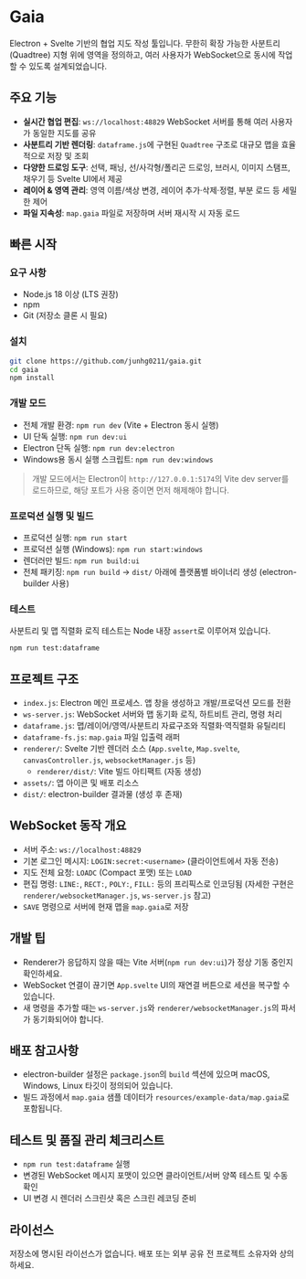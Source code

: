 # Gaia

Electron + Svelte 기반의 협업 지도 작성 툴입니다. 무한히 확장 가능한 사분트리(Quadtree) 지형 위에 영역을 정의하고, 여러 사용자가 WebSocket으로 동시에 작업할 수 있도록 설계되었습니다.

## 주요 기능
- **실시간 협업 편집**: `ws://localhost:48829` WebSocket 서버를 통해 여러 사용자가 동일한 지도를 공유
- **사분트리 기반 렌더링**: `dataframe.js`에 구현된 `Quadtree` 구조로 대규모 맵을 효율적으로 저장 및 조회
- **다양한 드로잉 도구**: 선택, 패닝, 선/사각형/폴리곤 드로잉, 브러시, 이미지 스탬프, 채우기 등 Svelte UI에서 제공
- **레이어 & 영역 관리**: 영역 이름/색상 변경, 레이어 추가·삭제·정렬, 부분 로드 등 세밀한 제어
- **파일 지속성**: `map.gaia` 파일로 저장하며 서버 재시작 시 자동 로드

## 빠른 시작
### 요구 사항
- Node.js 18 이상 (LTS 권장)
- npm
- Git (저장소 클론 시 필요)

### 설치
```bash
git clone https://github.com/junhg0211/gaia.git
cd gaia
npm install
```

### 개발 모드
- 전체 개발 환경: `npm run dev` (Vite + Electron 동시 실행)
- UI 단독 실행: `npm run dev:ui`
- Electron 단독 실행: `npm run dev:electron`
- Windows용 동시 실행 스크립트: `npm run dev:windows`

> 개발 모드에서는 Electron이 `http://127.0.0.1:5174`의 Vite dev server를 로드하므로, 해당 포트가 사용 중이면 먼저 해제해야 합니다.

### 프로덕션 실행 및 빌드
- 프로덕션 실행: `npm run start`
- 프로덕션 실행 (Windows): `npm run start:windows`
- 렌더러만 빌드: `npm run build:ui`
- 전체 패키징: `npm run build` → `dist/` 아래에 플랫폼별 바이너리 생성 (electron-builder 사용)

### 테스트
사분트리 및 맵 직렬화 로직 테스트는 Node 내장 `assert`로 이루어져 있습니다.
```bash
npm run test:dataframe
```

## 프로젝트 구조
- `index.js`: Electron 메인 프로세스. 앱 창을 생성하고 개발/프로덕션 모드를 전환
- `ws-server.js`: WebSocket 서버와 맵 동기화 로직, 하트비트 관리, 명령 처리
- `dataframe.js`: 맵/레이어/영역/사분트리 자료구조와 직렬화·역직렬화 유틸리티
- `dataframe-fs.js`: `map.gaia` 파일 입출력 래퍼
- `renderer/`: Svelte 기반 렌더러 소스 (`App.svelte`, `Map.svelte`, `canvasController.js`, `websocketManager.js` 등)
  - `renderer/dist/`: Vite 빌드 아티팩트 (자동 생성)
- `assets/`: 앱 아이콘 및 배포 리소스
- `dist/`: electron-builder 결과물 (생성 후 존재)

## WebSocket 동작 개요
- 서버 주소: `ws://localhost:48829`
- 기본 로그인 메시지: `LOGIN:secret:<username>` (클라이언트에서 자동 전송)
- 지도 전체 요청: `LOADC` (Compact 포맷) 또는 `LOAD`
- 편집 명령: `LINE:`, `RECT:`, `POLY:`, `FILL:` 등의 프리픽스로 인코딩됨 (자세한 구현은 `renderer/websocketManager.js`, `ws-server.js` 참고)
- `SAVE` 명령으로 서버에 현재 맵을 `map.gaia`로 저장

## 개발 팁
- Renderer가 응답하지 않을 때는 Vite 서버(`npm run dev:ui`)가 정상 기동 중인지 확인하세요.
- WebSocket 연결이 끊기면 `App.svelte` UI의 재연결 버튼으로 세션을 복구할 수 있습니다.
- 새 명령을 추가할 때는 `ws-server.js`와 `renderer/websocketManager.js`의 파서가 동기화되어야 합니다.

## 배포 참고사항
- electron-builder 설정은 `package.json`의 `build` 섹션에 있으며 macOS, Windows, Linux 타깃이 정의되어 있습니다.
- 빌드 과정에서 `map.gaia` 샘플 데이터가 `resources/example-data/map.gaia`로 포함됩니다.

## 테스트 및 품질 관리 체크리스트
- `npm run test:dataframe` 실행
- 변경된 WebSocket 메시지 포맷이 있으면 클라이언트/서버 양쪽 테스트 및 수동 확인
- UI 변경 시 렌더러 스크린샷 혹은 스크린 레코딩 준비

## 라이선스
저장소에 명시된 라이선스가 없습니다. 배포 또는 외부 공유 전 프로젝트 소유자와 상의하세요.
